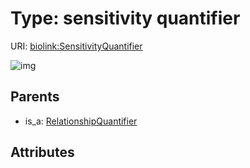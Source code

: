 
# Type: sensitivity quantifier




URI: [biolink:SensitivityQuantifier](https://w3id.org/biolink/vocab/SensitivityQuantifier)


![img](images/SensitivityQuantifier.svg)

## Parents

 *  is_a: [RelationshipQuantifier](RelationshipQuantifier.md)

## Attributes

